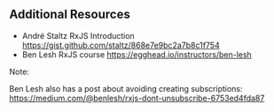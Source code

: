 ## Additional Resources

- André Staltz RxJS Introduction https://gist.github.com/staltz/868e7e9bc2a7b8c1f754
- Ben Lesh RxJS course https://egghead.io/instructors/ben-lesh

Note:

Ben Lesh also has a post about avoiding creating subscriptions: https://medium.com/@benlesh/rxjs-dont-unsubscribe-6753ed4fda87
